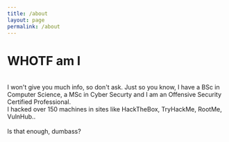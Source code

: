 ```yaml
---
title: /about
layout: page
permalink: /about
---
```


# WHOTF am I
<br>
I won't give you much info, so don't ask.
Just so you know, I have a BSc in Computer Science, a MSc in Cyber Securty and I am an Offensive Security Certified Professional.
<br>
I hacked over 150 machines in sites like HackTheBox, TryHackMe, RootMe, VulnHub..
<br>
<script style=text-align:center; src="https://www.hackthebox.eu/badge/144238"></script>
<br>
Is that enough, dumbass?
